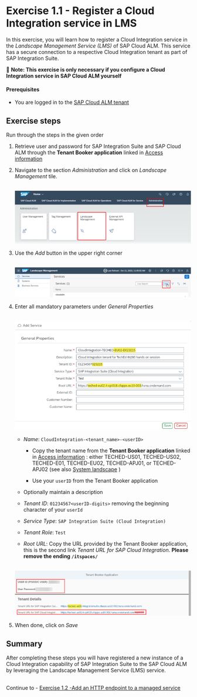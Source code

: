 # Exercise 1.1 - Register a Cloud Integration service in LMS

In this exercise, you will learn how to register a Cloud Integration service in the *Landscape Management Service (LMS)* of SAP Cloud ALM. This service has a secure connection to a respective Cloud Integration tenant as part of SAP Integration Suite. 

:construction_worker: **Note: This exercise is only necessary if you configure a Cloud Integration service in SAP Cloud ALM yourself**

#### Prerequisites

- You are logged in to the [SAP Cloud ALM tenant](https://teched22-cloudalm-003.eu10.alm.cloud.sap/launchpad#Shell-home)

## Exercise steps

Run through the steps in the given order

1. Retrieve user and password for SAP Integration Suite and SAP Cloud ALM through the **Tenant Booker application** linked in [Access information](/exercises/ex0/ex02/) 

2. Navigate to the section *Administration* and click on *Landscape Management* tile. 

    <br>![](/exercises/ex1/images/CALMLandscapeAdministration.png)   

3. Use the *Add* button in the upper right corner

    <br>![](/exercises/ex1/images/LMSAdd.png)   
      
4.	Enter all mandatory parameters under *General Properties*

	<br>![](/exercises/ex1/images/LMSAddCPIservice.png)
	
    - *Name*: `CloudIntegration-<tenant_name>-<userID>`
       		
		- Copy the tenant name from  the **Tenant Booker application** linked in [Access information](/exercises/ex0/ex02/) : either TECHED-US01, TECHED-US02, TECHED-E01, TECHED-EU02, TECHED-APJ01, or TECHED-APJ02 (see also [System landscape](/exercises/ex0/) )
			
		- Use your `userID` from  the Tenant Booker application
		
	   
    - Optionally maintain a description
    - *Tenant ID*: `01234567<userID-digits>` removing the beginning character of your `userId`
    - *Service Type*: `SAP Integration Suite (Cloud Integration)`
    - *Tenant Role*: `Test`
    - *Root URL*: Copy the URL provided by the Tenant Booker application, this is the second link *Tenant URL for SAP Cloud Integration*. **Please remove the ending `/itspaces/`**

    <br>![Highlighted is the *tenant name* you will monitor](/exercises/ex1/images/BookerAppInfoEndpointGeneral.png)

 5. When done, click on *Save*
  
## Summary

After completing these steps you will have registered a new instance of a Cloud Integration capability of SAP Integration Suite to the SAP Cloud ALM by leveraging the Landscape Management Service (LMS) service.

<br>Continue to - [Exercise 1.2 -Add an HTTP endpoint to a managed service](../ex12/)
